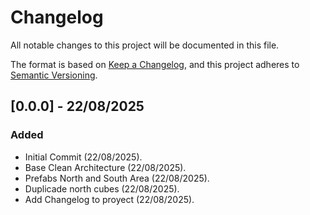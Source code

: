 # Changelog

All notable changes to this project will be documented in this file.

The format is based on [Keep a Changelog](https://keepachangelog.com/en/1.1.0/),
and this project adheres to [Semantic Versioning](https://semver.org/spec/v2.0.0.html).

## [0.0.0] - 22/08/2025

### Added

- Initial Commit (22/08/2025).
- Base Clean Architecture (22/08/2025).
- Prefabs North and South Area (22/08/2025).
- Duplicade north cubes (22/08/2025).
- Add Changelog to proyect (22/08/2025).
